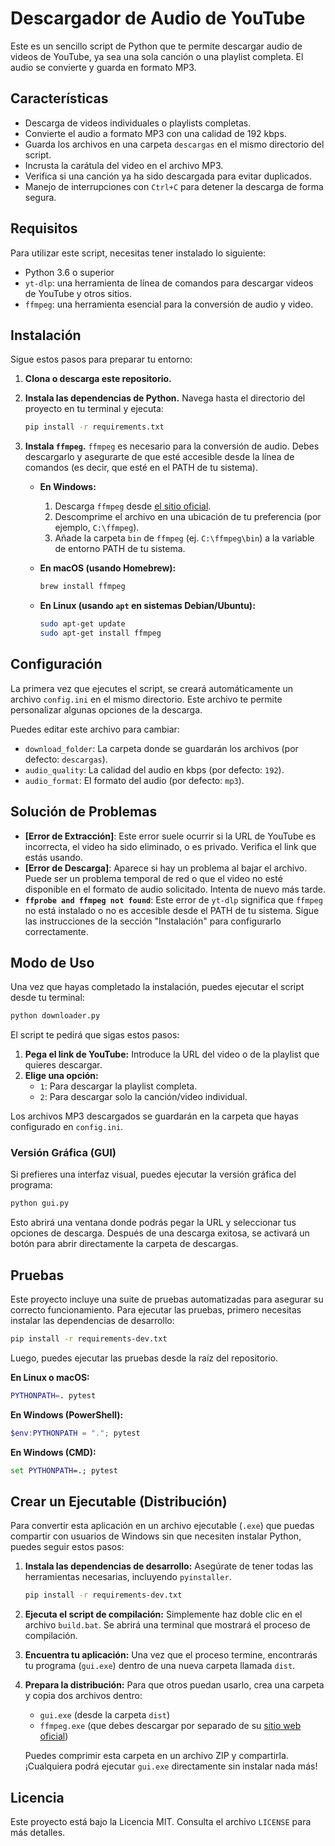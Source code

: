 # Descargador de Audio de YouTube

Este es un sencillo script de Python que te permite descargar audio de videos de YouTube, ya sea una sola canción o una playlist completa. El audio se convierte y guarda en formato MP3.

## Características

- Descarga de videos individuales o playlists completas.
- Convierte el audio a formato MP3 con una calidad de 192 kbps.
- Guarda los archivos en una carpeta `descargas` en el mismo directorio del script.
- Incrusta la carátula del video en el archivo MP3.
- Verifica si una canción ya ha sido descargada para evitar duplicados.
- Manejo de interrupciones con `Ctrl+C` para detener la descarga de forma segura.


## Requisitos

Para utilizar este script, necesitas tener instalado lo siguiente:

- Python 3.6 o superior
- `yt-dlp`: una herramienta de línea de comandos para descargar videos de YouTube y otros sitios.
- `ffmpeg`: una herramienta esencial para la conversión de audio y video.

## Instalación

Sigue estos pasos para preparar tu entorno:

1.  **Clona o descarga este repositorio.**

2.  **Instala las dependencias de Python.**
    Navega hasta el directorio del proyecto en tu terminal y ejecuta:
    ```bash
    pip install -r requirements.txt
    ```

3.  **Instala `ffmpeg`.**
    `ffmpeg` es necesario para la conversión de audio. Debes descargarlo y asegurarte de que esté accesible desde la línea de comandos (es decir, que esté en el PATH de tu sistema).

    -   **En Windows:**
        1.  Descarga `ffmpeg` desde [el sitio oficial](https://ffmpeg.org/download.html).
        2.  Descomprime el archivo en una ubicación de tu preferencia (por ejemplo, `C:\ffmpeg`).
        3.  Añade la carpeta `bin` de `ffmpeg` (ej. `C:\ffmpeg\bin`) a la variable de entorno PATH de tu sistema.

    -   **En macOS (usando Homebrew):**
        ```bash
        brew install ffmpeg
        ```

    -   **En Linux (usando `apt` en sistemas Debian/Ubuntu):**
        ```bash
        sudo apt-get update
        sudo apt-get install ffmpeg
        ```

## Configuración

La primera vez que ejecutes el script, se creará automáticamente un archivo `config.ini` en el mismo directorio. Este archivo te permite personalizar algunas opciones de la descarga.

Puedes editar este archivo para cambiar:

-   `download_folder`: La carpeta donde se guardarán los archivos (por defecto: `descargas`).
-   `audio_quality`: La calidad del audio en kbps (por defecto: `192`).
-   `audio_format`: El formato del audio (por defecto: `mp3`).

## Solución de Problemas

-   **[Error de Extracción]**: Este error suele ocurrir si la URL de YouTube es incorrecta, el video ha sido eliminado, o es privado. Verifica el link que estás usando.
-   **[Error de Descarga]**: Aparece si hay un problema al bajar el archivo. Puede ser un problema temporal de red o que el video no esté disponible en el formato de audio solicitado. Intenta de nuevo más tarde.
-   **`ffprobe and ffmpeg not found`**: Este error de `yt-dlp` significa que `ffmpeg` no está instalado o no es accesible desde el PATH de tu sistema. Sigue las instrucciones de la sección "Instalación" para configurarlo correctamente.

## Modo de Uso

Una vez que hayas completado la instalación, puedes ejecutar el script desde tu terminal:

```bash
python downloader.py
```

El script te pedirá que sigas estos pasos:

1.  **Pega el link de YouTube:** Introduce la URL del video o de la playlist que quieres descargar.
2.  **Elige una opción:**
    -   `1`: Para descargar la playlist completa.
    -   `2`: Para descargar solo la canción/video individual.

Los archivos MP3 descargados se guardarán en la carpeta que hayas configurado en `config.ini`.

### Versión Gráfica (GUI)

Si prefieres una interfaz visual, puedes ejecutar la versión gráfica del programa:

```bash
python gui.py
```

Esto abrirá una ventana donde podrás pegar la URL y seleccionar tus opciones de descarga. Después de una descarga exitosa, se activará un botón para abrir directamente la carpeta de descargas.

## Pruebas

Este proyecto incluye una suite de pruebas automatizadas para asegurar su correcto funcionamiento. Para ejecutar las pruebas, primero necesitas instalar las dependencias de desarrollo:

```bash
pip install -r requirements-dev.txt
```

Luego, puedes ejecutar las pruebas desde la raíz del repositorio.

**En Linux o macOS:**
```bash
PYTHONPATH=. pytest
```

**En Windows (PowerShell):**
```powershell
$env:PYTHONPATH = "."; pytest
```

**En Windows (CMD):**
```cmd
set PYTHONPATH=.; pytest
```

## Crear un Ejecutable (Distribución)

Para convertir esta aplicación en un archivo ejecutable (`.exe`) que puedas compartir con usuarios de Windows sin que necesiten instalar Python, puedes seguir estos pasos:

1.  **Instala las dependencias de desarrollo:**
    Asegúrate de tener todas las herramientas necesarias, incluyendo `pyinstaller`.
    ```bash
    pip install -r requirements-dev.txt
    ```

2.  **Ejecuta el script de compilación:**
    Simplemente haz doble clic en el archivo `build.bat`. Se abrirá una terminal que mostrará el proceso de compilación.

3.  **Encuentra tu aplicación:**
    Una vez que el proceso termine, encontrarás tu programa (`gui.exe`) dentro de una nueva carpeta llamada `dist`.

4.  **Prepara la distribución:**
    Para que otros puedan usarlo, crea una carpeta y copia dos archivos dentro:
    *   `gui.exe` (desde la carpeta `dist`)
    *   `ffmpeg.exe` (que debes descargar por separado de su [sitio web oficial](https://ffmpeg.org/download.html))

    Puedes comprimir esta carpeta en un archivo ZIP y compartirla. ¡Cualquiera podrá ejecutar `gui.exe` directamente sin instalar nada más!

## Licencia

Este proyecto está bajo la Licencia MIT. Consulta el archivo `LICENSE` para más detalles.
